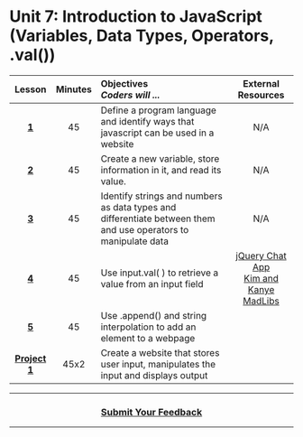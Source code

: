 # Unit 7: Introduction to JavaScript (Variables, Data Types, Operators, .val())





|Lesson|Minutes|Objectives <br> *Coders will ...*|External Resources
|:-------:|:-------:|:-------|:-------:|
|[**1**](https://drive.google.com/open?id=15RmFrg2Uioph0_pYQXtsPS-IaaUi9AaIMcq6Day2Sok)|45|Define a program language and identify ways that javascript can be used in a website|N/A|
|[**2**](https://drive.google.com/open?id=1riqeAMIuZX9k998cPgCqCvVZ4EJGPHK7B0AGeLDUdsA)|45|Create a new variable, store information in it, and read its value.|N/A|
|[**3**](https://drive.google.com/open?id=1fZSXZg-zw2dEAP1x5Ro4eak85qX_2MZn0A27B1WKnHg)|45|Identify strings and numbers as data types and differentiate between them and use operators to manipulate data|N/A| 
|[**4**](https://drive.google.com/open?id=1PdAiN0QeiIBonQMUK7IrWiJclt_U2IyG77E8HBZi24U)|45|Use input.val( ) to retrieve a value from an input field|[jQuery Chat App](https://docs.google.com/presentation/d/18FW4QA7NVAMQOajZZY3HTKWc_uxRyzHpUIAseL50mvg/edit#slide=id.g14ecb9111c_1_0)<br> [Kim and Kanye MadLibs](https://popcode.org/?snapshot=40707ed7-69ac-4ccd-a960-0a58eca02ade)|
|[**5**](https://drive.google.com/open?id=1pZe7fy22n02GOjR2DsoNWoNGpeolBq8QPeyZC3zx90w)|45|Use .append() and string interpolation to add an element to a webpage|| 
|[**Project 1**](https://drive.google.com/open?id=1XmJY8_0G10YnnoYECHkh9D0aXXaA2C8AwYbV6e4XNxA)|45x2|Create a website that stores user input, manipulates the input and displays output||
----
<h3 align="center"><a href="https://docs.google.com/forms/d/e/1FAIpQLSeLpI-m6UKvIxk97F8R1iidFRaYXJ3dfcUuIjx2Pz0WMfO1SA/viewform">Submit Your Feedback</a>  </h3>

----



